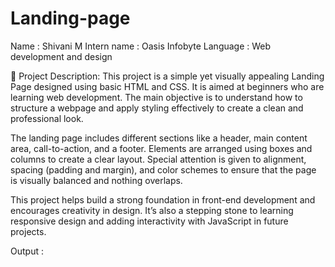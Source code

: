 # Landing-page


Name : Shivani M
Intern name : Oasis Infobyte
Language : Web development and design


📝 Project Description:
This project is a simple yet visually appealing Landing Page designed using basic HTML and CSS. It is aimed at beginners who are learning web development. The main objective is to understand how to structure a webpage and apply styling effectively to create a clean and professional look.

The landing page includes different sections like a header, main content area, call-to-action, and a footer. Elements are arranged using boxes and columns to create a clear layout. Special attention is given to alignment, spacing (padding and margin), and color schemes to ensure that the page is visually balanced and nothing overlaps.

This project helps build a strong foundation in front-end development and encourages creativity in design. It’s also a stepping stone to learning responsive design and adding interactivity with JavaScript in future projects.

Output :

